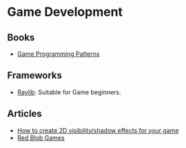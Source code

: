 Game Development
================

Books
-----

 - [Game Programming Patterns](http://gameprogrammingpatterns.com/)


Frameworks
----------

 - [Raylib](http://www.raylib.com):
   Suitable for Game beginners.


Articles
--------

 - [How to create 2D visibility/shadow effects for your game][shadow-effects]
 - [Red Blob Games][redblob]

[shadow-effects]:	http://ncase.me/sight-and-light/
[redblob]:		http://www.redblobgames.com/
